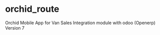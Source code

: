 orchid_route
============

Orchid Mobile App for Van Sales Integration module with odoo (Openerp) Version 7
